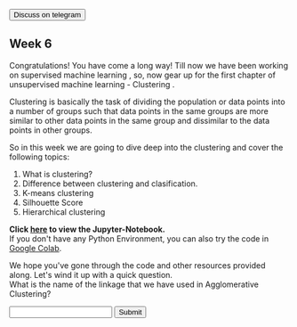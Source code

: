 <a href='https://t.me/ml_code_for_100_days'><button>Discuss on telegram</button></a>
## Week 6
Congratulations!
You have come a long way! Till now we have been working on supervised machine learning , so, now gear up for the first chapter of unsupervised machine learning - Clustering .

Clustering is basically the task of dividing the population or data points into a number of groups such that data points in the same groups are more similar to other data points in the same group and dissimilar to the data points in other groups.

So in this week we are going to dive deep into the clustering and cover the following topics: 

1. What is clustering?
2. Difference between clustering and clasification.
3. K-means clustering
4. Silhouette Score
5. Hierarchical clustering 


**Click [here](https://github.com/kabirnagpal/SoA-ML-14/blob/master/week%206.ipynb) to view the Jupyter-Notebook.**  
If you don't have any Python Environment, you can also try the code in [Google Colab](https://colab.research.google.com/).  


We hope you've gone through the code and other resources provided along. Let's wind it up with a quick question.  
What is the name of the linkage that we have used in Agglomerative Clustering?

<form method='POST'>
  <input name='answer'>
  <input type='submit' value='Submit'>
</form>
